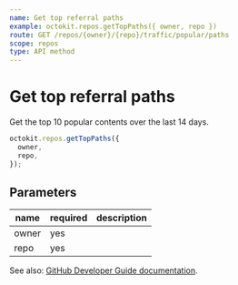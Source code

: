 ```yaml
---
name: Get top referral paths
example: octokit.repos.getTopPaths({ owner, repo })
route: GET /repos/{owner}/{repo}/traffic/popular/paths
scope: repos
type: API method
---
```


# Get top referral paths

Get the top 10 popular contents over the last 14 days.

```js
octokit.repos.getTopPaths({
  owner,
  repo,
});
```

## Parameters

<table>
  <thead>
    <tr>
      <th>name</th>
      <th>required</th>
      <th>description</th>
    </tr>
  </thead>
  <tbody>
    <tr><td>owner</td><td>yes</td><td>

</td></tr>
<tr><td>repo</td><td>yes</td><td>

</td></tr>
  </tbody>
</table>

See also: [GitHub Developer Guide documentation](https://developer.github.com/v3/repos/traffic/#get-top-referral-paths).
